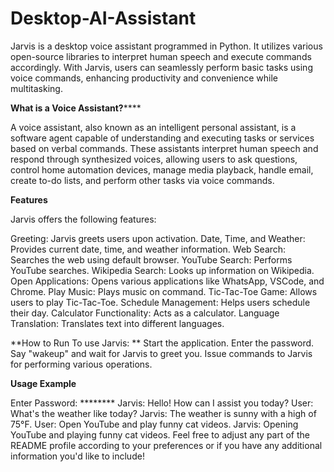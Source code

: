 # Desktop-AI-Assistant

Jarvis is a desktop voice assistant programmed in Python. It utilizes various open-source libraries to interpret human speech and execute commands accordingly. With Jarvis, users can seamlessly perform basic tasks using voice commands, enhancing productivity and convenience while multitasking.

**What is a Voice Assistant?******

A voice assistant, also known as an intelligent personal assistant, is a software agent capable of understanding and executing tasks or services based on verbal commands. These assistants interpret human speech and respond through synthesized voices, allowing users to ask questions, control home automation devices, manage media playback, handle email, create to-do lists, and perform other tasks via voice commands.

**Features**

Jarvis offers the following features:

Greeting: Jarvis greets users upon activation.
Date, Time, and Weather: Provides current date, time, and weather information.
Web Search: Searches the web using default browser.
YouTube Search: Performs YouTube searches.
Wikipedia Search: Looks up information on Wikipedia.
Open Applications: Opens various applications like WhatsApp, VSCode, and Chrome.
Play Music: Plays music on command.
Tic-Tac-Toe Game: Allows users to play Tic-Tac-Toe.
Schedule Management: Helps users schedule their day.
Calculator Functionality: Acts as a calculator.
Language Translation: Translates text into different languages.


**How to Run
To use Jarvis:
**
Start the application.
Enter the password.
Say "wakeup" and wait for Jarvis to greet you.
Issue commands to Jarvis for performing various operations.


**Usage Example**

Enter Password: ********
Jarvis: Hello! How can I assist you today?
User: What's the weather like today?
Jarvis: The weather is sunny with a high of 75°F.
User: Open YouTube and play funny cat videos.
Jarvis: Opening YouTube and playing funny cat videos.
Feel free to adjust any part of the README profile according to your preferences or if you have any additional information you'd like to include!










